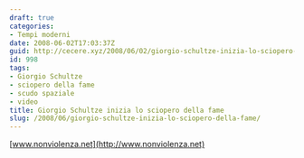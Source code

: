 ```yaml
---
draft: true
categories:
- Tempi moderni
date: 2008-06-02T17:03:37Z
guid: http://cecere.xyz/2008/06/02/giorgio-schultze-inizia-lo-sciopero-della-fame/
id: 998
tags:
- Giorgio Schultze
- sciopero della fame
- scudo spaziale
- video
title: Giorgio Schultze inizia lo sciopero della fame
slug: /2008/06/giorgio-schultze-inizia-lo-sciopero-della-fame/
---
```


[www.nonviolenza.net](http://www.nonviolenza.net)